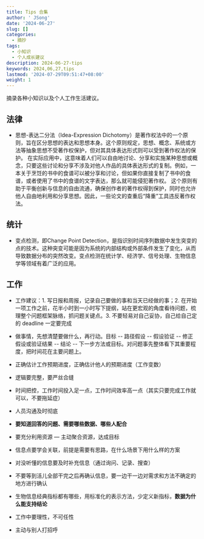 ```yaml
---
title: Tips 合集
author: ' JSong'
date: '2024-06-27'
slug: []
categories:
  - 摘抄
tags:
  - 小知识
  - 个人成长建议
description: 2024-06-27-tips
keywords: 2024,06,27,tips
lastmod: '2024-07-29T09:51:47+08:00'
weight: 1
---
```


摘录各种小知识以及个人工作生活建议。

<!--more-->

## 法律
- 思想-表达二分法（Idea-Expression Dichotomy）是著作权法中的一个原则，旨在区分思想的表达和思想本身。这个原则规定，思想、概念、系统或方法等抽象思想不受著作权保护，但对其具体表达形式则可以受到著作权法的保护。
在实际应用中，这意味着人们可以自由地讨论、分享和实施某种思想或概念，只要这些讨论和分享不涉及对他人作品的具体表达形式的复制。例如，一本关于烹饪的书中的食谱可以被分享和讨论，但如果你直接复制了书中的食谱，或者使用了书中的食谱的文字表达，那么就可能侵犯著作权。
这个原则有助于平衡创新与信息的自由流通，确保创作者的著作权得到保护，同时也允许他人自由地利用和分享思想。因此，一些论文的查重后“降重”工具违反著作权法。

## 统计
- 变点检测，即Change Point Detection，是指识别时间序列数据中发生突变的点的技术。这种突变可能是因为系统的内部结构或外部条件发生了变化，从而导致数据分布的突然改变。变点检测在统计学、经济学、信号处理、生物信息学等领域有着广泛的应用。

## 工作
- 工作建议：1. 写日报和周报，记录自己要做的事和当天已经做的事；2. 在开始一项工作之前，花半小时到一小时写下提纲，站在更宏观的角度看待问题，梳理整个问题框架脉络，抓问题关键点。3. 不要轻易对自己妥协，自己给自己定的 deadline 一定要完成

- 做事情，先想清楚要做什么，再行动。目标 -- 路径假设 -- 假设验证 -- 修正假设或验证结果 -- 结论 -- 下一步方法或目标。对问题事先整体看下其重要程度，把时间花在主要问题上。

- 正确估计工作预期进度，正确估计他人的预期进度（工作变数）
- 逻辑要完整，要严丝合缝
- 时间把控，工作时间投入足一点，工作时间效率高一点（其实只要完成工作就可以，不要拖延症）
- 人员沟通及时彻底

- **要知道回答的问题、需要哪些数据、哪些人配合**
- 要充分利用资源 — 主动聚合资源，达成目标 
- 信息点要学会关联，前提是需要有思路，在什么场景下用什么样的方案 
- 对没听懂的信息要及时补充信息（通过询问、记录、搜查）
- 不要等到活儿全部干完之后再确认信息，要一边干一边对需求和方法不确定的地方进行确认

- 生物信息经典指标都有哪些，用标准化的表示方法，少定义新指标，**数据为什么能支持结论**

- 工作中要理性，不可任性

- 主动与别人打招呼
